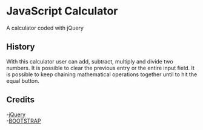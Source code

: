 # JavaScript Calculator

A calculator coded with jQuery


## History
With this calculator user can add, subtract, multiply and divide two numbers. It is possible to clear the previous entry or the entire input field.
It is possible to keep chaining mathematical operations together until to hit the equal button. 

## Credits

-[jQuery](https://jquery.com/)  
-[BOOTSTRAP](https://getbootstrap.com/)  

   

  






